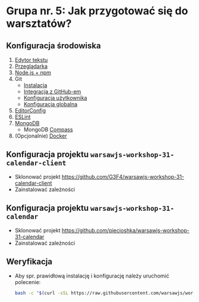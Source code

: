 # Grupa nr. 5: Jak przygotować się do warsztatów?

## Konfiguracja środowiska

1. [Edytor tekstu](/workshop-setup/partials/edytor-tekstu.html)
2. [Przeglądarka](/workshop-setup/partials/przegladarka.html)
3. [Node.js + npm](/workshop-setup/partials/node+npm.html)
4. Git
    + [Instalacja](/workshop-setup/partials/git-instalacja.html)
    + [Integracja z GitHub-em](/workshop-setup/partials/git-integracja-z-github.html)
    + [Konfiguracja użytkownika](/workshop-setup/partials/git-konfiguracja-uzytkownika.html)
    + [Konfiguracja globalna](/workshop-setup/partials/git-konfiguracja-globalna.html)
5. [EditorConfig](/workshop-setup/partials/editorconfig.html)
6. [ESLint](/workshop-setup/partials/eslint.html)
7. [MongoDB](https://docs.mongodb.com/manual/installation/)
    + MongoDB [Compass](https://www.mongodb.com/download-center/compass)
8. (Opcjonalnie) [Docker](/workshop-setup/partials/docker.html)

## Konfiguracja projektu `warsawjs-workshop-31-calendar-client`

* Sklonować projekt <https://github.com/G3F4/warsawjs-workshop-31-calendar-client>
* Zainstalować zależności

## Konfiguracja projektu `warsawjs-workshop-31-calendar`

* Sklonować projekt <https://github.com/piecioshka/warsawjs-workshop-31-calendar>
* Zainstalować zależności

## Weryfikacja

* Aby spr. prawidłową instalację i konfigurację należy uruchomić polecenie:

    ```bash
    bash -c "$(curl -sSL https://raw.githubusercontent.com/warsawjs/workshop-setup/master/31/verify/verify.sh)"
    ```
